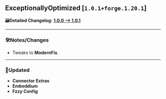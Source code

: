 ## ExceptionallyOptimized [`1.0.1+forge.1.20.1`]

🗃️**Detailed Changelog:** [**1.0.0 --> 1.0.1**](https://github.com/UltimatChamp/ExceptionallyOptimized/commits/)

<hr>

### 🛠️Notes/Changes

- Tweaks to **ModernFix**.

<hr>

### 🔄️Updated

- <b>Connector Extras
- Embeddium
- Fzzy Config</b>

